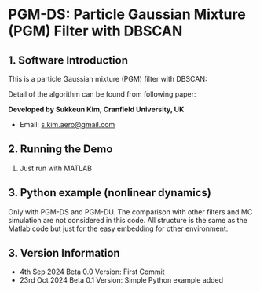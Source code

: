 
# PGM-DS: Particle Gaussian Mixture (PGM) Filter with DBSCAN

## 1. Software Introduction

 This is a particle Gaussian mixture (PGM) filter with DBSCAN:

Detail of the algorithm can be found from following paper:


**Developed by Sukkeun Kim, Cranfield University, UK**
* Email: <s.kim.aero@gmail.com>


## 2. Running the Demo

1. Just run with MATLAB

## 3. Python example (nonlinear dynamics)

Only with PGM-DS and PGM-DU. The comparison with other filters and MC simulation are not considered in this code. All structure is the same as the Matlab code but just for the easy embedding for other environment.

## 3. Version Information

* 4th Sep 2024 Beta 0.0 Version: First Commit
* 23rd Oct 2024 Beta 0.1 Version: Simple Python example added
